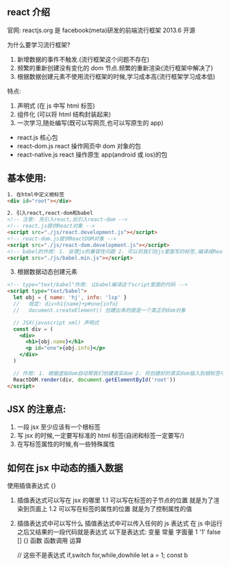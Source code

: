## react 介绍

官网: reactjs.org
是 facebook(meta)研发的前端流行框架 2013.6 开源

为什么要学习流行框架?

1. 新增数据的事件不触发.(流行框架这个问题不存在)
2. 频繁的重新创建没有变化的 dom 节点.频繁的重新渲染(流行框架中解决了)
3. 根据数据创建元素不使用流行框架的时候,学习成本高(流行框架学习成本低)

特点:

1. 声明式 (在 js 中写 html 标签)
2. 组件化 (可以将 html 结构封装起来)
3. 一次学习,随处编写(既可以写网页,也可以写原生的 app)

- react.js 核心包
- react-dom.js react 操作网页中 dom 对象的包
- react-native.js react 操作原生 app(android 或 ios)的包

## 基本使用:

```html
1. 在html中定义根标签
<div id="root"></div>

2. 引入react,react-dom和babel
<!-- 注意: 先引入react,后引入react-dom -->
<!-- react.js提供React对象 -->
<script src="./js/react.development.js"></script>
<!-- react-dom.js提供ReactDOM对象 -->
<script src="./js/react-dom.development.js"></script>
<!-- babel的作用: 1. 处理js的兼容性问题 2. 可以将我们在js里面写的标签,编译成React.creatElement -->
<script src="./js/babel.min.js"></script>
```

3. 根据数据动态创建元素

```html
<!-- type="text/babel"作用: 让babel编译这个script里面的代码 -->
<script type="text/babel">
  let obj = { name: 'hj', info: 'lsp' }
  //   规定: div>h1{name}+p#one{info}
  //   document.createElement() 创建出来的就是一个真正的dom对象

  // JSX(javascript xml) 声明式
  const div = (
    <div>
      <h1>{obj.name}</h1>
      <p id="one">{obj.info}</p>
    </div>
  )

  // 作用: 1. 根据虚拟dom自动帮我们创建真实dom 2. 将创建好的真实dom插入到根标签中
  ReactDOM.render(div, document.getElementById('root'))
</script>
```

## JSX 的注意点:

1. 一段 jsx 至少应该有一个根标签
2. 写 jsx 的时候,一定要写标准的 html 标签(自闭和标签一定要写/)
3. 在写标签属性的时候,有一些特殊属性

## 如何在 jsx 中动态的插入数据

使用插值表达式 {}

1. 插值表达式可以写在 jsx 的哪里
   1.1 可以写在标签的子节点的位置 就是为了渲染到页面上
   1.2 可以写在标签的属性的位置 就是为了控制属性的值
2. 插值表达式中可以写什么
   插值表达式中可以传入任何的 js 表达式
   在 js 中运行之后又结果的一段代码就是表达式
   以下是表达式:
   变量
   常量
   字面量 1 '1' false [] {}
   函数
   函数调用
   运算

   // 这些不是表达式
   if,switch
   for,while,dowhile
   let a = 1; const b
